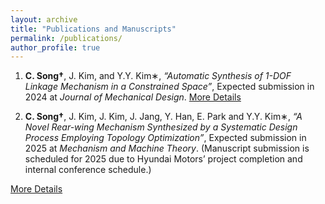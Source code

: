 ```yaml
---
layout: archive
title: "Publications and Manuscripts"
permalink: /publications/
author_profile: true
---
```



1. **C. Song†**, J. Kim, and Y.Y. Kim∗, *“Automatic Synthesis of 1-DOF Linkage Mechanism in a Constrained Space”*, Expected
submission in 2024 at *Journal of Mechanical Design*.
[More Details](chanisong/_publications/2009-10-01-paper-title-number-1.md)


2. **C. Song†**, J. Kim, J. Kim, J. Jang, Y. Han, E. Park and Y.Y. Kim∗, *“A Novel Rear-wing Mechanism Synthesized by a
Systematic Design Process Employing Topology Optimization”*, Expected submission in 2025 at *Mechanism and Machine
Theory*. (Manuscript submission is scheduled for 2025 due to Hyundai Motors’ project completion and internal conference schedule.)

[More Details](chanisong/_publications/2010-10-01-paper-title-number-2.md)
<!-- 

{% if site.author.googlescholar %}
  <div class="wordwrap">You can also find my articles on <a href="{{site.author.googlescholar}}">my Google Scholar profile</a>.</div>
{% endif %}

{% include base_path %}

{% for post in site.publications reversed %}
  {% include archive-single.html %}
{% endfor %}

-->
